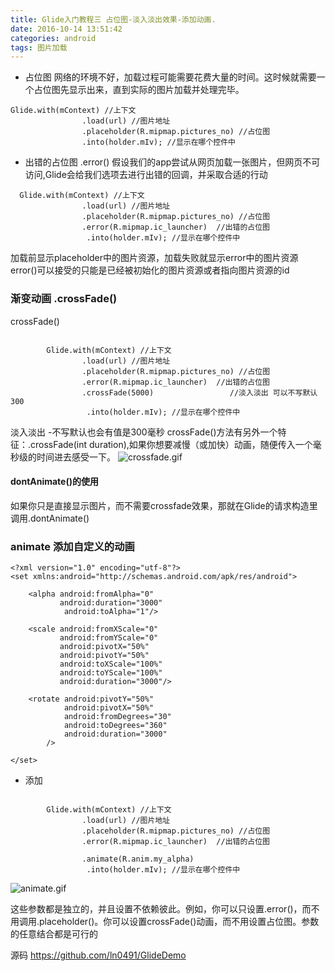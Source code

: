 ```yaml
---
title: Glide入门教程三 占位图-淡入淡出效果-添加动画.
date: 2016-10-14 13:51:42
categories: android
tags: 图片加载
---
```

* 占位图
网络的环境不好，加载过程可能需要花费大量的时间。这时候就需要一个占位图先显示出来，直到实际的图片加载并处理完毕。

```
Glide.with(mContext) //上下文
                .load(url) //图片地址
                .placeholder(R.mipmap.pictures_no) //占位图
                .into(holder.mIv); //显示在哪个控件中
```

* 出错的占位图 .error()
假设我们的app尝试从网页加载一张图片，但网页不可访问,Glide会给我们选项去进行出错的回调，并采取合适的行动

```
  Glide.with(mContext) //上下文
                .load(url) //图片地址
                .placeholder(R.mipmap.pictures_no) //占位图
                .error(R.mipmap.ic_launcher)  //出错的占位图
                 .into(holder.mIv); //显示在哪个控件中
```

加载前显示placeholder中的图片资源，加载失败就显示error中的图片资源
error()可以接受的只能是已经被初始化的图片资源或者指向图片资源的id

### 渐变动画 .crossFade()

crossFade()
```

        Glide.with(mContext) //上下文
                .load(url) //图片地址
                .placeholder(R.mipmap.pictures_no) //占位图
                .error(R.mipmap.ic_launcher)  //出错的占位图
                .crossFade(5000)                 //淡入淡出 可以不写默认300
                 .into(holder.mIv); //显示在哪个控件中
```

淡入淡出 -不写默认也会有值是300毫秒
crossFade()方法有另外一个特征：.crossFade(int duration),如果你想要减慢（或加快）动画，随便传入一个毫秒级的时间进去感受一下。
![crossfade.gif](https://ln0491.github.io/img/crossfade.gif)

#### dontAnimate()的使用
如果你只是直接显示图片，而不需要crossfade效果，那就在Glide的请求构造里调用.dontAnimate()



### animate 添加自定义的动画

```
<?xml version="1.0" encoding="utf-8"?>
<set xmlns:android="http://schemas.android.com/apk/res/android">

    <alpha android:fromAlpha="0"
           android:duration="3000"
            android:toAlpha="1"/>

    <scale android:fromXScale="0"
           android:fromYScale="0"
           android:pivotX="50%"
           android:pivotY="50%"
           android:toXScale="100%"
           android:toYScale="100%"
           android:duration="3000"/>

    <rotate android:pivotY="50%"
            android:pivotX="50%"
            android:fromDegrees="30"
            android:toDegrees="360"
            android:duration="3000"
        />

</set>
```

* 添加
```

        Glide.with(mContext) //上下文
                .load(url) //图片地址
                .placeholder(R.mipmap.pictures_no) //占位图
                .error(R.mipmap.ic_launcher)  //出错的占位图

                .animate(R.anim.my_alpha)
                 .into(holder.mIv); //显示在哪个控件中

```

![animate.gif](https://ln0491.github.io/img/animate.gif)


这些参数都是独立的，并且设置不依赖彼此。例如，你可以只设置.error()，而不用调用.placeholder()。你可以设置crossFade()动画，而不用设置占位图。参数的任意结合都是可行的

源码
<https://github.com/ln0491/GlideDemo>